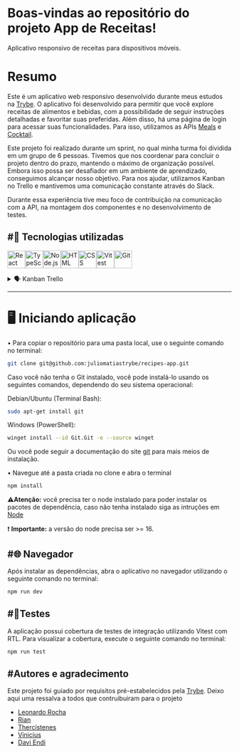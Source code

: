 # Boas-vindas ao repositório do projeto App de Receitas!

Aplicativo responsivo de receitas para dispositivos móveis.
# Resumo

Este é um aplicativo web responsivo desenvolvido durante meus estudos na [Trybe](https://www.betrybe.com).
O aplicativo foi desenvolvido para permitir que você explore receitas de alimentos e bebidas, com a possibilidade de seguir instruções detalhadas e favoritar suas preferidas. Além disso, há uma página de login para acessar suas funcionalidades. Para isso, utilizamos as APIs [Meals](https://www.themealdb.com/api.php) e [Cocktail](https://www.thecocktaildb.com/api.php). 

Este projeto foi realizado durante um sprint, no qual minha turma foi dividida em um grupo de 6 pessoas. Tivemos que nos coordenar para concluir o projeto dentro do prazo, mantendo o máximo de organização possível. Embora isso possa ser desafiador em um ambiente de aprendizado, conseguimos alcançar nosso objetivo. Para nos ajudar, utilizamos Kanban no Trello e mantivemos uma comunicação constante através do Slack.

Durante essa experiência tive meu foco de contribuição na comunicação com a API, na montagem dos componentes e no desenvolvimento de testes.

#🚀 Tecnologias utilizadas
---
<img src="https://upload.wikimedia.org/wikipedia/commons/a/a7/React-icon.svg" alt="React" width="40" height="40"/><img src="https://cdn.jsdelivr.net/gh/devicons/devicon/icons/typescript/typescript-original.svg" alt="TypeScript" width="40" height="40"/><img src="https://cdn.jsdelivr.net/gh/devicons/devicon/icons/nodejs/nodejs-original.svg" alt="Node.js" width="40" height="40"/><img src="https://cdn.jsdelivr.net/gh/devicons/devicon/icons/html5/html5-original.svg" alt="HTML" width="40" height="40"/><img src="https://cdn.jsdelivr.net/gh/devicons/devicon/icons/css3/css3-original.svg" alt="CSS" width="40" height="40"/><img src="https://vitest.dev/logo.svg" alt="Vitest" width="40" height="40"/><img src="https://cdn.jsdelivr.net/gh/devicons/devicon/icons/git/git-original.svg" alt="Git" width="40" height="40"/>

<details>
  <summary>🗣️ Kanban Trello</summary>
  
  ![appDeReceitasTrello](https://github.com/user-attachments/assets/d76303d2-c265-4dad-9db1-d8844813b5b3)

</details>

---
# 🖥️ Iniciando aplicação
• Para copiar o repositório para uma pasta local, use o seguinte comando no terminal:

```bash
git clone git@github.com:juliomatiastrybe/recipes-app.git
```

Caso você não tenha o Git instalado, você pode instalá-lo usando os seguintes comandos, dependendo do seu sistema operacional:

Debian/Ubuntu (Terminal Bash):
```bash
sudo apt-get install git
```
Windows (PowerShell):
```bash
winget install --id Git.Git -e --source winget
```
Ou você pode seguir a documentação do site [git](https://git-scm.com/downloads) para mais meios de instalação.

• Navegue até a pasta criada no clone e abra o terminal
```bash
npm install
```
⚠️**Atenção:** você precisa ter o node instalado para poder instalar os pacotes de dependência, caso não tenha instalado siga as intruções em [Node](https://nodejs.org/en/download/package-manager)

❗ **Importante:** a versão do node precisa ser >= 16.


#🌐 Navegador
---
  Após instalar as dependências, abra o aplicativo no navegador utilizando o seguinte comando no terminal:
  ```bash
  npm run dev
  ```

#🧪Testes
---
A aplicação possui cobertura de testes de integração utilizando Vitest com RTL. Para visualizar a cobertura, execute o seguinte comando no terminal:
```bash
npm run test
```

#Autores e agradecimento
---
Este projeto foi guiado por requisitos pré-estabelecidos pela [Trybe](https://www.betrybe.com).
Deixo aqui uma ressalva a todos que contruibuiram para o projeto

- [Leonardo Rocha](https://github.com/leorubemrocha)
- [Rian](https://github.com/Riandev1)
- [Thercístenes](https://github.com/thercistenesPereira)
- [Vinicius](https://github.com/vinicius-be)
- [Davi Endi](https://github.com/daviendizica)
